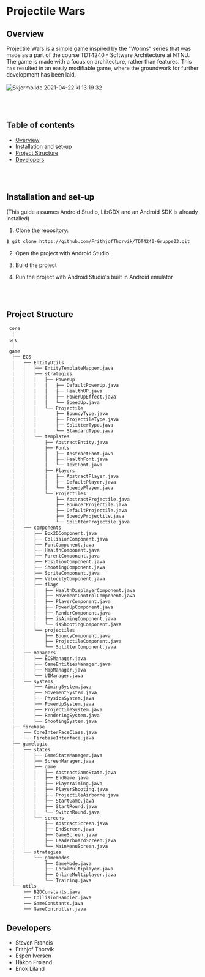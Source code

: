 # Projectile Wars

## Overview
Projectile Wars is a simple game inspired by the "Worms" series that was made as a part of the course TDT4240 - Software Architecture at NTNU. The game is made with a focus on architecture, rather than features. This has resulted in an easily modifiable game, where the groundwork for further development has been laid.
<br></br>
![Skjermbilde 2021-04-22 kl  13 19 32](https://user-images.githubusercontent.com/43807082/115705934-6bc88c00-a36d-11eb-833a-8badd51edeca.png)

<br></br>
## Table of contents
- [Overview](Overview)
- [Installation and set-up](Installation-and-set-up)
- [Project Structure](Project-Structure)
- [Developers](Developers)

<br></br>
## Installation and set-up
(This guide assumes Android Studio, LibGDX and an Android SDK is already installed)
1. Clone the repository:
```zsh
$ git clone https://github.com/FrithjofThorvik/TDT4240-Gruppe03.git
```
2. Open the project with Android Studio

3. Build the project

4. Run the project with Android Studio's built in Android emulator


<br></br>
## Project Structure
```bash
 core
  │
 src
  │
 game
  ├── ECS
  │   ├── EntityUtils
  │   │   ├── EntityTemplateMapper.java
  │   │   ├── strategies
  │   │   │   ├── PowerUp
  │   │   │   │   ├── DefaultPowerUp.java
  │   │   │   │   ├── HealthUP.java
  │   │   │   │   ├── PowerUpEffect.java
  │   │   │   │   └── SpeedUp.java
  │   │   │   └── Projectile
  │   │   │       ├── BouncyType.java
  │   │   │       ├── ProjectileType.java
  │   │   │       ├── SplitterType.java
  │   │   │       └── StandardType.java
  │   │   └── templates
  │   │       ├── AbstractEntity.java
  │   │       ├── Fonts
  │   │       │   ├── AbstractFont.java
  │   │       │   ├── HealthFont.java
  │   │       │   └── TextFont.java
  │   │       ├── Players
  │   │       │   ├── AbstractPlayer.java
  │   │       │   ├── DefaultPlayer.java
  │   │       │   └── SpeedyPlayer.java
  │   │       └── Projectiles
  │   │           ├── AbstractProjectile.java
  │   │           ├── BouncerProjectile.java
  │   │           ├── DefaultProjectile.java
  │   │           ├── SpeedyProjectile.java
  │   │           └── SplitterProjectile.java
  │   ├── components
  │   │   ├── Box2DComponent.java
  │   │   ├── CollisionComponent.java
  │   │   ├── FontComponent.java
  │   │   ├── HealthComponent.java
  │   │   ├── ParentComponent.java
  │   │   ├── PositionComponent.java
  │   │   ├── ShootingComponent.java
  │   │   ├── SpriteComponent.java
  │   │   ├── VelocityComponent.java
  │   │   ├── flags
  │   │   │   ├── HealthDisplayerComponent.java
  │   │   │   ├── MovementControlComponent.java
  │   │   │   ├── PlayerComponent.java
  │   │   │   ├── PowerUpComponent.java
  │   │   │   ├── RenderComponent.java
  │   │   │   ├── isAimingComponent.java
  │   │   │   └── isShootingComponent.java
  │   │   └── projectiles
  │   │       ├── BouncyComponent.java
  │   │       ├── ProjectileComponent.java
  │   │       └── SplitterComponent.java
  │   ├── managers
  │   │   ├── ECSManager.java
  │   │   ├── GameEntitiesManager.java
  │   │   ├── MapManager.java
  │   │   └── UIManager.java
  │   └── systems
  │       ├── AimingSystem.java
  │       ├── MovementSystem.java
  │       ├── PhysicsSystem.java
  │       ├── PowerUpSystem.java
  │       ├── ProjectileSystem.java
  │       ├── RenderingSystem.java
  │       └── ShootingSystem.java
  ├── firebase
  │   ├── CoreInterFaceClass.java
  │   └── FirebaseInterface.java
  ├── gamelogic
  │   ├── states
  │   │   ├── GameStateManager.java
  │   │   ├── ScreenManager.java
  │   │   ├── game
  │   │   │   ├── AbstractGameState.java
  │   │   │   ├── EndGame.java
  │   │   │   ├── PlayerAiming.java
  │   │   │   ├── PlayerShooting.java
  │   │   │   ├── ProjectileAirborne.java
  │   │   │   ├── StartGame.java
  │   │   │   ├── StartRound.java
  │   │   │   └── SwitchRound.java
  │   │   └── screens
  │   │       ├── AbstractScreen.java
  │   │       ├── EndScreen.java
  │   │       ├── GameScreen.java
  │   │       ├── LeaderboardScreen.java
  │   │       └── MainMenuScreen.java
  │   └── strategies
  │       └── gamemodes
  │           ├── GameMode.java
  │           ├── LocalMultiplayer.java
  │           ├── OnlineMultiplayer.java
  │           └── Training.java
  └── utils
      ├── B2DConstants.java
      ├── CollisionHandler.java
      ├── GameConstants.java
      └── GameController.java
```

## Developers

- Steven Francis
- Frithjof Thorvik
- Espen Iversen
- Håkon Frøland
- Enok Liland
